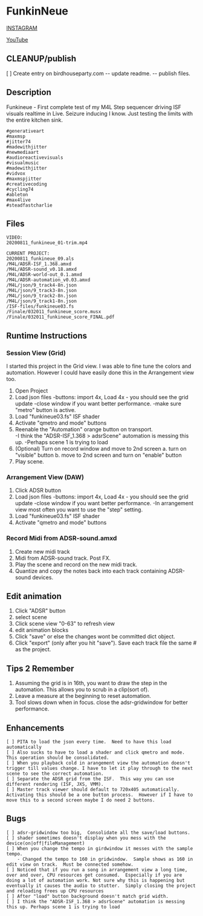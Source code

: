 # FunkinNeue

[INSTAGRAM](https://www.instagram.com/p/CHoJvRDnqDK/?utm_source=ig_web_copy_link)

[YouTube](https://www.youtube.com/watch?v=VHcZMNqLWe4)

## CLEANUP/publish

[ ] Create entry on birdhouseparty.com
	-- update readme.
	-- publish files.
	
## Description 

Funkineue - First complete test of my M4L Step sequencer driving ISF visuals realtime in Live.  Seizure inducing I know.  Just testing the limits with the entire kitchen sink.

	#generativeart
	#maxmsp
	#jitter74
	#madewithjitter
	#newmediaart
	#audioreactivevisuals
	#visualmusic
	#madewithjitter
	#vidvox
	#maxmspjitter
	#creativecoding
	#cycling74
	#ableton
	#max4live
	#steadfastcharlie



## Files
	
	VIDEO:
	20200811_funkineue_01-trim.mp4
	
	CURRENT PROJECT:
	20200811_funkineue_09.als
	/M4L/ADSR-ISF_1.368.amxd
	/M4L/ADSR-sound_v0.18.amxd
	/M4L/ADSR-world-out_0.1.amxd
	/M4L/ADSR-automation_v0.03.amxd
	/M4L/json/9_track4-8n.json
	/M4L/json/9_track3-8n.json
	/M4L/json/9_track2-8n.json
	/M4L/json/9_track1-8n.json
	/ISF-files/funkineue03.fs
	/Finale/032011_funkineue_score.musx
	/Finale/032011_funkineue_score_FINAL.pdf
	
	
## Runtime Instructions

### Session View (Grid)

I started this project in the Grid view.  I was able to fine tune the colors and automation. However I could have easily done this in the Arrangement view too.

1. 	Open Project
2. 	Load json files
	-buttons: import 4x, Load 4x - you should see the grid update
	-close window if you want better performance.
	-make sure "metro" button is active.
3.	Load "funkineue03.fs" ISF shader
4.	Activate "qmetro and mode" buttons
5.	Reenable the "Automation" orange button on transport.  
	-I think the "ADSR-ISF_1.368 > adsrScene" automation is messing this up. 
	-Perhaps scene 1 is trying to load
5.	(Optional) Turn on record window and move to 2nd screen
	a. turn on "visible" button
	b. move to 2nd screen and turn on "enable" button
6. 	Play scene.

### Arrangement View (DAW)

1.	Click ADSR button
2. 	Load json files
	-buttons: import 4x, Load 4x - you should see the grid update
	-close window if you want better performance.
	-In arrangement view most often you want to use the "step" setting. 
3.	Load "funkineue03.fs" ISF shader
4.	Activate "qmetro and mode" buttons

### Record Midi from ADSR-sound.amxd

1.	Create new midi track
2.	Midi from ADSR-sound track. Post FX.
3.	Play the scene and record on the new midi track.
4.	Quantize and copy the notes back into each track containing ADSR-sound devices.

## Edit animation

1.	Click "ADSR" button
2.	select scene
3.	Click scene view "0-63" to refresh view
4.	edit animation blocks
5.	Click "save" or else the changes wont be committed dict object.
6.	Click "export" (only after you hit "save"). Save each track file the same # as the project. 


## Tips 2 Remember

1. Assuming the grid is in 16th, you want to draw the step in the automation. This allows you to scrub in a clip(sort of). 
1. Leave a measure at the beginning to reset automation. 
2. Tool slows down when in focus.  close the adsr-gridwindow for better performance.


## Enhancements

	[ ]	PITA to load the json every time.  Need to have this load automatically
	[ ] Also sucks to have to load a shader and click qmetro and mode.  This operation should be consolidated.
	[ ]	When you playback cold in arangement view the automation doesn't trigger till values change. I have to let it play through to the next scene to see the correct automation.
	[ ] Separate the ADSR grid from the ISF.  This way you can use different rendering (ISF, JXS, VMM).
	[ ] Master track viewer should default to 720x405 automatically.  Activating this should be a one button process.  However if I have to move this to a second screen maybe I do need 2 buttons.


## Bugs

	[ ]	adsr-gridwindow too big,  Consolidate all the save/load buttons.
	[ ] shader sometimes doesn't display when you mess with the device(on|off|fileManagement)
	[ ] When you change the tempo in girdwindow it messes with the sample tempo. 
		- Changed the tempo to 160 in gridwindow.  Sample shows as 160 in edit view on track.  Must be connected somehow.
	[ ] Noticed that if you run a song in arrangement view a long time, over and over, CPU resources get consumed.  Especially if you are doing a lot of automation work. Not sure why this is happening but eventually it causes the audio to stutter.  Simply closing the project and reloading frees up CPU resources
	[ ] After "load" button background doesn't match grid width.
	[ ]	I think the "ADSR-ISF_1.368 > adsrScene" automation is messing this up. Perhaps scene 1 is trying to load






